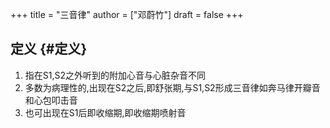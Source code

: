 +++
title = "三音律"
author = ["邓蔚竹"]
draft = false
+++

## 定义 {#定义}

1.  指在S1,S2之外听到的附加心音与心脏杂音不同
2.  多数为病理性的,出现在S2之后,即舒张期,与S1,S2形成三音律如奔马律开瓣音和心包叩击音
3.  也可出现在S1后即收缩期,即收缩期喷射音